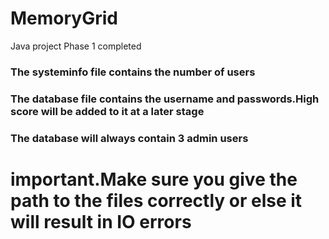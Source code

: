 # MemoryGrid
Java project
Phase 1 completed

### The systeminfo file contains the number of users
### The database file contains the username and passwords.High score will be added to it at a later stage

### The database will always contain 3 admin users

# important.Make sure you give the path to the files correctly or else it will result in IO errors


